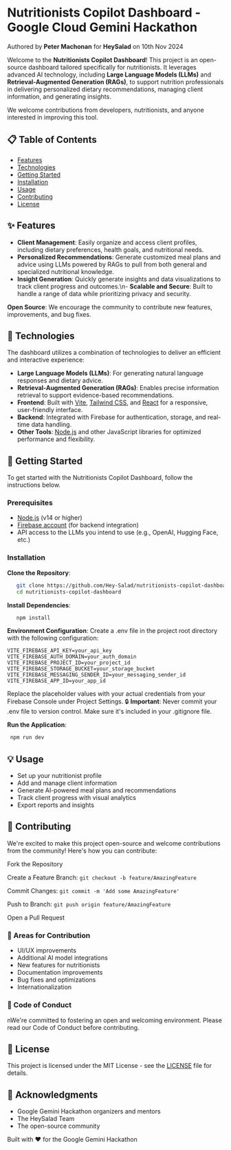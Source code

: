 # Nutritionists Copilot Dashboard - Google Cloud Gemini Hackathon
Authored by **Peter Machonan** for **HeySalad** on 10th Nov 2024

Welcome to the **Nutritionists Copilot Dashboard**! This project is an open-source dashboard tailored specifically for nutritionists. It leverages advanced AI technology, including **Large Language Models (LLMs)** and **Retrieval-Augmented Generation (RAGs)**, to support nutrition professionals in delivering personalized dietary recommendations, managing client information, and generating insights. 

We welcome contributions from developers, nutritionists, and anyone interested in improving this tool.

## 📋 Table of Contents
- [Features](#features)
- [Technologies](#technologies)
- [Getting Started](#getting-started)
- [Installation](#installation)
- [Usage](#usage)
- [Contributing](#contributing)
- [License](#license)

## ✨ Features
- **Client Management**: Easily organize and access client profiles, including dietary preferences, health goals, and nutritional needs.
- **Personalized Recommendations**: Generate customized meal plans and advice using LLMs powered by RAGs to pull from both general and specialized nutritional knowledge.
- **Insight Generation**: Quickly generate insights and data visualizations to track client progress and outcomes.\n- **Scalable and Secure**: Built to handle a range of data while prioritizing privacy and security.

**Open Source**: We encourage the community to contribute new features, improvements, and bug fixes.

## 🧠 Technologies
The dashboard utilizes a combination of technologies to deliver an efficient and interactive experience:
- **Large Language Models (LLMs)**: For generating natural language responses and dietary advice.
- **Retrieval-Augmented Generation (RAGs)**: Enables precise information retrieval to support evidence-based recommendations.
- **Frontend**: Built with [Vite](https://vitejs.dev/), [Tailwind CSS](https://tailwindcss.com/), and [React](https://reactjs.org/) for a responsive, user-friendly interface.
- **Backend**: Integrated with Firebase for authentication, storage, and real-time data handling.
- **Other Tools**: [Node.js](https://nodejs.org/) and other JavaScript libraries for optimized performance and flexibility.

## 🚀 Getting Started 
To get started with the Nutritionists Copilot Dashboard, follow the instructions below.

### Prerequisites
- [Node.js](https://nodejs.org/) (v14 or higher)
- [Firebase account](https://firebase.google.com/) (for backend integration)
- API access to the LLMs you intend to use (e.g., OpenAI, Hugging Face, etc.)

### Installation
 **Clone the Repository**:
   ```bash
      git clone https://github.com/Hey-Salad/nutritionists-copilot-dashboard.git
      cd nutritionists-copilot-dashboard
```

**Install Dependencies**:   
```bash  
   npm install
 ```
**Environment Configuration**:
Create a .env file in the project root directory with the following configuration:

 ```
VITE_FIREBASE_API_KEY=your_api_key
VITE_FIREBASE_AUTH_DOMAIN=your_auth_domain
VITE_FIREBASE_PROJECT_ID=your_project_id
VITE_FIREBASE_STORAGE_BUCKET=your_storage_bucket
VITE_FIREBASE_MESSAGING_SENDER_ID=your_messaging_sender_id
VITE_FIREBASE_APP_ID=your_app_id
```
Replace the placeholder values with your actual credentials from your Firebase Console under Project Settings.
🔒 **Important**: Never commit your .env file to version control. Make sure it's included in your .gitignore file. 

**Run the Application**:
```bash
 npm run dev
```
## 💡 Usage
- Set up your nutritionist profile
- Add and manage client information
- Generate AI-powered meal plans and recommendations
- Track client progress with visual analytics
- Export reports and insights

## 🤝 Contributing
We're excited to make this project open-source and welcome contributions from the community! Here's how you can contribute:

Fork the Repository 

Create a Feature Branch:
 `git checkout -b feature/AmazingFeature` 

Commit Changes: 
`git commit -m 'Add some AmazingFeature'`

Push to Branch: `git push origin feature/AmazingFeature`

Open a Pull Request
### 🎯 Areas for Contribution
- UI/UX improvements
- Additional AI model integrations
- New features for nutritionists
- Documentation improvements
- Bug fixes and optimizations
- Internationalization

### 📜 Code of Conduct
nWe're committed to fostering an open and welcoming environment. Please read our Code of Conduct before contributing.

## 📄 License
This project is licensed under the MIT License - see the [LICENSE](LICENSE) file for details.

## 🙏 Acknowledgments
- Google Gemini Hackathon organizers and mentors
- The HeySalad Team
- The open-source community

Built with ❤️ for the Google Gemini Hackathon
